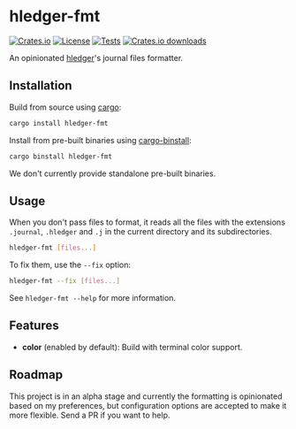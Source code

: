 # hledger-fmt

[![Crates.io](https://img.shields.io/crates/v/hledger-fmt?logo=rust)](https://crates.io/crates/hledger-fmt)
[![License](https://img.shields.io/crates/l/hledger-fmt)](https://github.com/mondeja/hledger-fmt/blob/master/LICENSE)
[![Tests](https://img.shields.io/github/actions/workflow/status/mondeja/hledger-fmt/ci.yml?label=tests&logo=github)](https://github.com/mondeja/hledger-fmt/actions)
[![Crates.io downloads](https://img.shields.io/crates/d/hledger-fmt)](https://crates.io/crates/hledger-fmt)

An opinionated [hledger]'s journal files formatter.

## Installation

Build from source using [cargo]:

```bash
cargo install hledger-fmt
```

Install from pre-built binaries using [cargo-binstall]:

```bash
cargo binstall hledger-fmt
```

We don't currently provide standalone pre-built binaries.

## Usage

When you don't pass files to format, it reads all the files with
the extensions `.journal`, `.hledger` and `.j` in the current directory
and its subdirectories.

```bash
hledger-fmt [files...]
```

To fix them, use the `--fix` option:

```bash
hledger-fmt --fix [files...]
```

See `hledger-fmt --help` for more information.

## Features

- **color** (enabled by default): Build with terminal color support.

## Roadmap

This project is in an alpha stage and currently the formatting is
opinionated based on my preferences, but configuration options are
accepted to make it more flexible. Send a PR if you want to help.

[cargo-binstall]: https://github.com/cargo-bins/cargo-binstall
[hledger]: https://hledger.org
[cargo]: https://doc.rust-lang.org/cargo/
